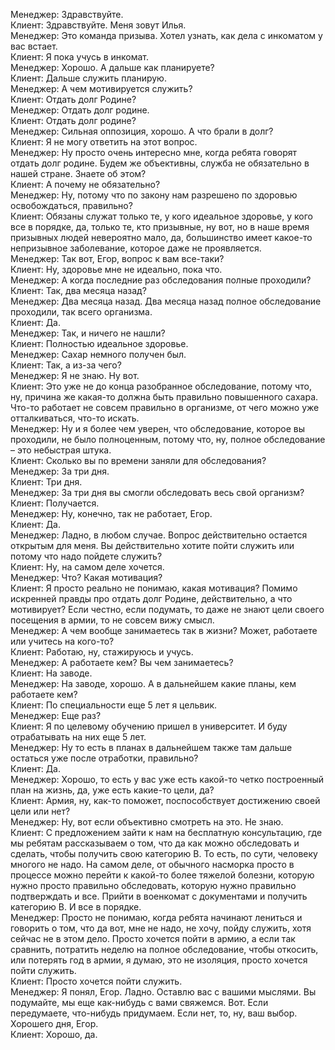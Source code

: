 Менеджер: Здравствуйте.  
Клиент: Здравствуйте. Меня зовут Илья.  
Менеджер: Это команда призыва. Хотел узнать, как дела с инкоматом у вас встает.  
Клиент: Я пока учусь в инкомат.  
Менеджер: Хорошо. А дальше как планируете?  
Клиент: Дальше служить планирую.  
Менеджер: А чем мотивируется служить?  
Клиент: Отдать долг Родине?  
Менеджер: Отдать долг родине.  
Клиент: Отдать долг родине?  
Менеджер: Сильная оппозиция, хорошо. А что брали в долг?  
Клиент: Я не могу ответить на этот вопрос.  
Менеджер: Ну просто очень интересно мне, когда ребята говорят отдать долг родине. Будем же объективны, служба не обязательно в нашей стране. Знаете об этом?  
Клиент: А почему не обязательно?  
Менеджер: Ну, потому что по закону нам разрешено по здоровью освобождаться, правильно?  
Клиент: Обязаны служат только те, у кого идеальное здоровье, у кого все в порядке, да, только те, кто призывные, ну вот, но в наше время призывных людей невероятно мало, да, большинство имеет какое-то непризывное заболевание, которое даже не проявляется.  
Менеджер: Так вот, Егор, вопрос к вам все-таки?  
Клиент: Ну, здоровье мне не идеально, пока что.  
Менеджер: А когда последние раз обследования полные проходили?  
Клиент: Так, два месяца назад?  
Менеджер: Два месяца назад. Два месяца назад полное обследование проходили, так всего организма.  
Клиент: Да.  
Менеджер: Так, и ничего не нашли?  
Клиент: Полностью идеальное здоровье.  
Менеджер: Сахар немного получен был.  
Клиент: Так, а из-за чего?  
Менеджер: Я не знаю. Ну вот.  
Клиент: Это уже не до конца разобранное обследование, потому что, ну, причина же какая-то должна быть правильно повышенного сахара. Что-то работает не совсем правильно в организме, от чего можно уже отталкиваться, что-то искать.  
Менеджер: Ну и я более чем уверен, что обследование, которое вы проходили, не было полноценным, потому что, ну, полное обследование – это небыстрая штука.  
Клиент: Сколько вы по времени заняли для обследования?  
Менеджер: За три дня.  
Клиент: Три дня.  
Менеджер: За три дня вы смогли обследовать весь свой организм?  
Клиент: Получается.  
Менеджер: Ну, конечно, так не работает, Егор.  
Клиент: Да.  
Менеджер: Ладно, в любом случае. Вопрос действительно остается открытым для меня. Вы действительно хотите пойти служить или потому что надо пойдете служить?  
Клиент: Ну, на самом деле хочется.  
Менеджер: Что? Какая мотивация?  
Клиент: Я просто реально не понимаю, какая мотивация? Помимо искренней правды про отдать долг Родине, действительно, а что мотивирует? Если честно, если подумать, то даже не знают цели своего посещения в армии, то не совсем вижу смысл.  
Менеджер: А чем вообще занимаетесь так в жизни? Может, работаете или учитесь на кого-то?  
Клиент: Работаю, ну, стажируюсь и учусь.  
Менеджер: А работаете кем? Вы чем занимаетесь?  
Клиент: На заводе.  
Менеджер: На заводе, хорошо. А в дальнейшем какие планы, кем работаете кем?  
Клиент: По специальности еще 5 лет я цельвик.  
Менеджер: Еще раз?  
Клиент: Я по целевому обучению пришел в университет. И буду отрабатывать на них еще 5 лет.  
Менеджер: Ну то есть в планах в дальнейшем также там дальше остаться уже после отработки, правильно?  
Клиент: Да.  
Менеджер: Хорошо, то есть у вас уже есть какой-то четко построенный план на жизнь, да, уже есть какие-то цели, да?  
Клиент: Армия, ну, как-то поможет, поспособствует достижению своей цели или нет?  
Менеджер: Ну, вот если объективно смотреть на это. Не знаю.  
Клиент: С предложением зайти к нам на бесплатную консультацию, где мы ребятам рассказываем о том, что да как можно обследовать и сделать, чтобы получить свою категорию В. То есть, по сути, человеку многого не надо. На самом деле, от обычного насморка просто в процессе можно перейти к какой-то более тяжелой болезни, которую нужно просто правильно обследовать, которую нужно правильно подтверждать и все. Прийти в военкомат с документами и получить категорию В. И все в порядке.  
Менеджер: Просто не понимаю, когда ребята начинают лениться и говорить о том, что да вот, мне не надо, не хочу, пойду служить, хотя сейчас не в этом дело. Просто хочется пойти в армию, а если так сравнить, потратить неделю на полное обследование, чтобы откосить, или потерять год в армии, я думаю, это не изоляция, просто хочется пойти служить.  
Клиент: Просто хочется пойти служить.  
Менеджер: Я понял, Егор. Ладно. Оставлю вас с вашими мыслями. Вы подумайте, мы еще как-нибудь с вами свяжемся. Вот. Если передумаете, что-нибудь придумаем. Если нет, то, ну, ваш выбор. Хорошего дня, Егор.  
Клиент: Хорошо, да.